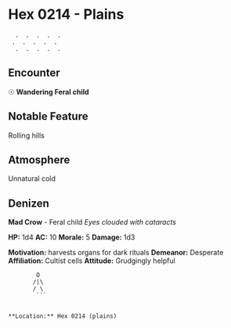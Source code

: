 # Hex 0214 - Plains
```
  .  .  .  .  .
 .  .  .  .  .
  .  .  .  .  .
```

## Encounter

☉ **Wandering Feral child**

## Notable Feature

Rolling hills

## Atmosphere

Unnatural cold

## Denizen

**Mad Crow** - Feral child
*Eyes clouded with cataracts*

**HP:** 1d4 **AC:** 10 **Morale:** 5
**Damage:** 1d3

**Motivation:** harvests organs for dark rituals
**Demeanor:** Desperate
**Affiliation:** Cultist cells
**Attitude:** Grudgingly helpful

```
        O
       /|\
       / \
        ```


**Location:** Hex 0214 (plains)
